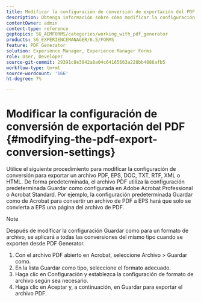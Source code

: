 ```yaml
---
title: Modificar la configuración de conversión de exportación del PDF
description: Obtenga información sobre cómo modificar la configuración de conversión de exportación de PDF.
contentOwner: admin
content-type: reference
geptopics: SG_AEMFORMS/categories/working_with_pdf_generator
products: SG_EXPERIENCEMANAGER/6.5/FORMS
feature: PDF Generator
solution: Experience Manager, Experience Manager Forms
role: User, Developer
source-git-commit: 29391c8e3042a8a04c64165663a228bb4886afb5
workflow-type: tm+mt
source-wordcount: '166'
ht-degree: 7%

---
```


# Modificar la configuración de conversión de exportación del PDF {#modifying-the-pdf-export-conversion-settings}

Utilice el siguiente procedimiento para modificar la configuración de conversión para exportar un archivo PDF, EPS, DOC, TXT, RTF, XML o HTML. De forma predeterminada, el archivo PDF utiliza la configuración predeterminada Guardar como configurada en Adobe Acrobat Professional o Acrobat Standard. Por ejemplo, la configuración predeterminada Guardar como de Acrobat para convertir un archivo de PDF a EPS hará que solo se convierta a EPS una página del archivo de PDF.

>[!NOTE]
>
>Después de modificar la configuración Guardar como para un formato de archivo, se aplicará a todas las conversiones del mismo tipo cuando se exporten desde PDF Generator.

1. Con el archivo PDF abierto en Acrobat, seleccione Archivo > Guardar como.
1. En la lista Guardar como tipo, seleccione el formato adecuado.
1. Haga clic en Configuración y establezca la configuración de formato de archivo según sea necesario.
1. Haga clic en Aceptar y, a continuación, en Guardar para exportar el archivo PDF.
